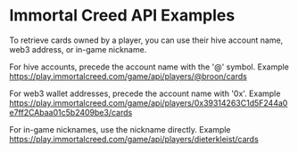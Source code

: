 # Immortal Creed API Examples

To retrieve cards owned by a player, you can use their hive account name, web3 address, or in-game nickname.

For hive accounts, precede the account name with the '@' symbol.
Example
https://play.immortalcreed.com/game/api/players/@broon/cards

For web3 wallet addresses, precede the account name with '0x'.
Example
https://play.immortalcreed.com/game/api/players/0x39314263C1d5F244a0e7ff2CAbaa01c5b2409be3/cards

For in-game nicknames, use the nickname directly.
Example
https://play.immortalcreed.com/game/api/players/dieterkleist/cards
